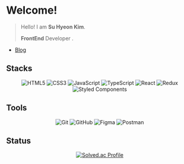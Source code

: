 # Welcome!

> Hello! I am <strong> Su Hyeon Kim</strong>. 
> 
> <strong>FrontEnd</strong> Developer .

+ [Blog](https://riverpigeon.tistory.com/)

<div >
  
  ## <strong>Stacks</strong>
  <div align=center>
    
  ![HTML5](https://img.shields.io/badge/html5-%23E34F26.svg?style=for-the-badge&logo=html5&logoColor=white)
  ![CSS3](https://img.shields.io/badge/css3-%231572B6.svg?style=for-the-badge&logo=css3&logoColor=white)
  ![JavaScript](https://img.shields.io/badge/javascript-%23323330.svg?style=for-the-badge&logo=javascript&logoColor=%23F7DF1E)
  ![TypeScript](https://img.shields.io/badge/typescript-%23007ACC.svg?style=for-the-badge&logo=typescript&logoColor=white)
  ![React](https://img.shields.io/badge/react-%2320232a.svg?style=for-the-badge&logo=react&logoColor=%2361DAFB)
  ![Redux](https://img.shields.io/badge/redux-%23593d88.svg?style=for-the-badge&logo=redux&logoColor=white)
  ![Styled Components](https://img.shields.io/badge/styled--components-DB7093?style=for-the-badge&logo=styled-components&logoColor=white)
  </div>
  
  ## Tools
  <div align=center>
  
  ![Git](https://img.shields.io/badge/git-%23F05033.svg?style=for-the-badge&logo=git&logoColor=white)
  ![GitHub](https://img.shields.io/badge/github-%23121011.svg?style=for-the-badge&logo=github&logoColor=white)
  ![Figma](https://img.shields.io/badge/figma-%23F80000.svg?&style=for-the-badge&logo=figma&logoColor=white)
  ![Postman](https://img.shields.io/badge/postman-%23F05A24.svg?&style=for-the-badge&logo=postman&logoColor=white)
    </div>


## Status
  <div align=center>
    
[![Solved.ac Profile](http://mazassumnida.wtf/api/v2/generate_badge?boj=kimsh322)](https://solved.ac/kimsh322/)

  </div>
